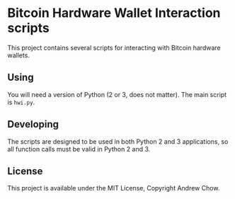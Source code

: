 # Bitcoin Hardware Wallet Interaction scripts

This project contains several scripts for interacting with Bitcoin hardware wallets.

## Using

You will need a version of Python (2 or 3, does not matter). The main script is `hwi.py`.

## Developing

The scripts are designed to be used in both Python 2 and 3 applications, so all function calls must be valid in Python 2 and 3.

## License

This project is available under the MIT License, Copyright Andrew Chow.
